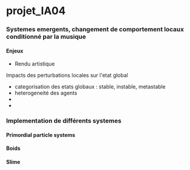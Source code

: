 # projet_IA04

### Systemes emergents, changement de comportement locaux conditionné par la musique

#### Enjeux 

- Rendu artistique 

Impacts des perturbations locales sur l'etat global 
 - categorisation des etats globaux : stable, instable, metastable 
 - heterogeneité des agents 
 - 
 -
 


### Implementation de différents systemes 

#### Primordial particle systems

#### Boids

#### Slime
